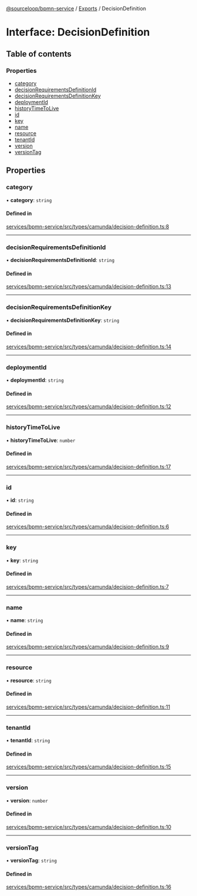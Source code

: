 [@sourceloop/bpmn-service](../README.md) / [Exports](../modules.md) / DecisionDefinition

# Interface: DecisionDefinition

## Table of contents

### Properties

- [category](DecisionDefinition.md#category)
- [decisionRequirementsDefinitionId](DecisionDefinition.md#decisionrequirementsdefinitionid)
- [decisionRequirementsDefinitionKey](DecisionDefinition.md#decisionrequirementsdefinitionkey)
- [deploymentId](DecisionDefinition.md#deploymentid)
- [historyTimeToLive](DecisionDefinition.md#historytimetolive)
- [id](DecisionDefinition.md#id)
- [key](DecisionDefinition.md#key)
- [name](DecisionDefinition.md#name)
- [resource](DecisionDefinition.md#resource)
- [tenantId](DecisionDefinition.md#tenantid)
- [version](DecisionDefinition.md#version)
- [versionTag](DecisionDefinition.md#versiontag)

## Properties

### category

• **category**: `string`

#### Defined in

[services/bpmn-service/src/types/camunda/decision-definition.ts:8](https://github.com/sourcefuse/loopback4-microservice-catalog/blob/bc2553587/services/bpmn-service/src/types/camunda/decision-definition.ts#L8)

___

### decisionRequirementsDefinitionId

• **decisionRequirementsDefinitionId**: `string`

#### Defined in

[services/bpmn-service/src/types/camunda/decision-definition.ts:13](https://github.com/sourcefuse/loopback4-microservice-catalog/blob/bc2553587/services/bpmn-service/src/types/camunda/decision-definition.ts#L13)

___

### decisionRequirementsDefinitionKey

• **decisionRequirementsDefinitionKey**: `string`

#### Defined in

[services/bpmn-service/src/types/camunda/decision-definition.ts:14](https://github.com/sourcefuse/loopback4-microservice-catalog/blob/bc2553587/services/bpmn-service/src/types/camunda/decision-definition.ts#L14)

___

### deploymentId

• **deploymentId**: `string`

#### Defined in

[services/bpmn-service/src/types/camunda/decision-definition.ts:12](https://github.com/sourcefuse/loopback4-microservice-catalog/blob/bc2553587/services/bpmn-service/src/types/camunda/decision-definition.ts#L12)

___

### historyTimeToLive

• **historyTimeToLive**: `number`

#### Defined in

[services/bpmn-service/src/types/camunda/decision-definition.ts:17](https://github.com/sourcefuse/loopback4-microservice-catalog/blob/bc2553587/services/bpmn-service/src/types/camunda/decision-definition.ts#L17)

___

### id

• **id**: `string`

#### Defined in

[services/bpmn-service/src/types/camunda/decision-definition.ts:6](https://github.com/sourcefuse/loopback4-microservice-catalog/blob/bc2553587/services/bpmn-service/src/types/camunda/decision-definition.ts#L6)

___

### key

• **key**: `string`

#### Defined in

[services/bpmn-service/src/types/camunda/decision-definition.ts:7](https://github.com/sourcefuse/loopback4-microservice-catalog/blob/bc2553587/services/bpmn-service/src/types/camunda/decision-definition.ts#L7)

___

### name

• **name**: `string`

#### Defined in

[services/bpmn-service/src/types/camunda/decision-definition.ts:9](https://github.com/sourcefuse/loopback4-microservice-catalog/blob/bc2553587/services/bpmn-service/src/types/camunda/decision-definition.ts#L9)

___

### resource

• **resource**: `string`

#### Defined in

[services/bpmn-service/src/types/camunda/decision-definition.ts:11](https://github.com/sourcefuse/loopback4-microservice-catalog/blob/bc2553587/services/bpmn-service/src/types/camunda/decision-definition.ts#L11)

___

### tenantId

• **tenantId**: `string`

#### Defined in

[services/bpmn-service/src/types/camunda/decision-definition.ts:15](https://github.com/sourcefuse/loopback4-microservice-catalog/blob/bc2553587/services/bpmn-service/src/types/camunda/decision-definition.ts#L15)

___

### version

• **version**: `number`

#### Defined in

[services/bpmn-service/src/types/camunda/decision-definition.ts:10](https://github.com/sourcefuse/loopback4-microservice-catalog/blob/bc2553587/services/bpmn-service/src/types/camunda/decision-definition.ts#L10)

___

### versionTag

• **versionTag**: `string`

#### Defined in

[services/bpmn-service/src/types/camunda/decision-definition.ts:16](https://github.com/sourcefuse/loopback4-microservice-catalog/blob/bc2553587/services/bpmn-service/src/types/camunda/decision-definition.ts#L16)
